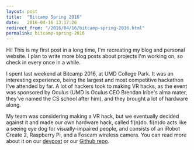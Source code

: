 ```yaml
---
layout: post
title:  "Bitcamp Spring 2016"
date:   2016-04-16 13:17:26
redirect_from: "/2016/04/16/bitcamp-spring-2016.html"
permalink: bitcamp-spring-2016
---
```


Hi! This is my first post in a long time, I'm recreating my blog and personal website. I plan to write more blog posts about projects I'm working on, so check in every once in a while. 

I spent last weekend at Bitcamp 2016, at UMD College Park. It was an interesting experience, being the largest and most competitive hackathon I've attended by far. A lot of hackers took to making VR hacks, as the event was sponsored by Oculus (UMD is Oculus CEO Brendan Iribe's alma mater, they've named the CS school after him), and they brought a lot of hardware along.

My team was considering making a VR hack, but we eventually decided against it and made our own hardware hack, called fi(n)do. fi(n)do acts like a seeing eye dog for visually-impaired people, and consists of an iRobot Create 2, Raspberry Pi, and a Foscam wireless camera. You can read more about it on our [devpost][devpostlink] or our [Github repo][github].



[devpostlink]: http://devpost.com/software/what-does-dan-hlavenka-look-like
[github]: https://github.com/sckasturi/fi-n-do

